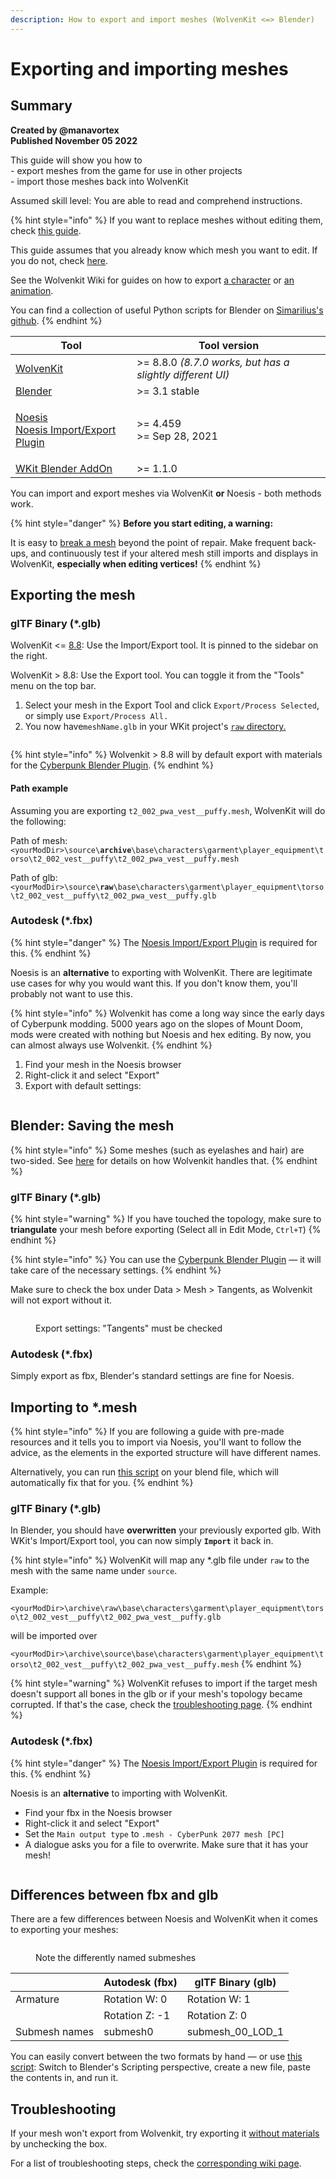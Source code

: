 ```yaml
---
description: How to export and import meshes (WolvenKit <=> Blender)
---
```


# Exporting and importing meshes

## Summary <a href="#summary" id="summary"></a>

**Created by @manavortex**\
**Published November 05 2022**

This guide will show you how to\
\- export meshes from the game for use in other projects\
\- import those meshes back into WolvenKit

Assumed skill level: You are able to read and comprehend instructions.

{% hint style="info" %}
If you want to replace meshes without editing them, check [this guide](../../modding-guides/items-equipment/editing-existing-items/replace-a-player-item-with-an-npc-item.md).

This guide assumes that you already know which mesh you want to edit. If you do not, check [here](../references-lists-and-overviews/equipment/spawn-codes-baseids-hashes.md#from-a-baseid-to-an-items-materials).

See the Wolvenkit Wiki for guides on how to export [a character](https://wiki.redmodding.org/wolvenkit/guides/modding-community/exporting-to-blender) or [an animation](https://wiki.redmodding.org/wolvenkit/guides/modding-community/exporting-to-blender/exporting-rigs-and-anims).

You can find a collection of useful Python scripts for Blender on [Simarilius's github](https://github.com/Simarilius-uk/CP2077\_BlenderScripts/).
{% endhint %}

| Tool                                                                                                                                                                                                                       | Tool version                                              |
| -------------------------------------------------------------------------------------------------------------------------------------------------------------------------------------------------------------------------- | --------------------------------------------------------- |
| [WolvenKit](https://github.com/WolvenKit/Wolvenkit/releases)                                                                                                                                                               | >= 8.8.0 _(8.7.0 works, but has a slightly different UI)_ |
| [Blender](https://www.blender.org/download/)                                                                                                                                                                               | >= 3.1 stable                                             |
| <p><a href="https://richwhitehouse.com/index.php?content=inc_projects.php">Noesis</a><br><a href="https://github.com/alphazolam/fmt_CP77mesh?msclkid=384152bfaa5611ecbad0234dbe6a5c45">Noesis Import/Export Plugin</a></p> | <p>>= 4.459<br>>= Sep 28, 2021</p>                        |
| [WKit Blender AddOn](https://github.com/WolvenKit/Cyberpunk-Blender-add-on)[ ](https://github.com/WolvenKit/Cyberpunk-Blender-add-on)                                                                                      | >= 1.1.0                                                  |

You can import and export meshes via WolvenKit **or** Noesis - both methods work.&#x20;

{% hint style="danger" %}
**Before you start editing, a warning:**

It is easy to [break a mesh](exporting-and-importing-meshes.md#troubleshooting-i-cant-import-my-mesh) beyond the point of repair. Make frequent back-ups, and continuously test if your altered mesh still imports and displays in WolvenKit, **especially when editing vertices!**
{% endhint %}

## Exporting the mesh

### glTF Binary (\*.glb)

WolvenKit <= [8.8](https://github.com/WolvenKit/WolvenKit/releases/tag/8.8.0): Use the Import/Export tool. It is pinned to the sidebar on the right.

WolvenKit > 8.8: Use the Export tool. You can toggle it from the "Tools" menu on the top bar.

1. Select your mesh in the Export Tool and click `Export/Process Selected`, or simply use `Export/Process All.`
2. You now have`meshName.glb` in your WKit project's [`raw` directory.](exporting-and-importing-meshes.md#path-example)

<figure><img src="../../.gitbook/assets/textured_items_raw_files.png" alt=""><figcaption></figcaption></figure>

{% hint style="info" %}
Wolvenkit > 8.8 will by default export with materials for the [Cyberpunk Blender Plugin](https://github.com/WolvenKit/Cyberpunk-Blender-add-on).
{% endhint %}

#### Path example&#x20;

Assuming you are exporting `t2_002_pwa_vest__puffy.mesh`, WolvenKit will do the following:

Path of mesh: `<yourModDir>\source\`**`archive`**`\base\characters\garment\player_equipment\torso\t2_002_vest__puffy\t2_002_pwa_vest__puffy.mesh`

Path of glb: `<yourModDir>\source\`**`raw`**`\base\characters\garment\player_equipment\torso\t2_002_vest__puffy\t2_002_pwa_vest__puffy.glb`

### Autodesk (\*.fbx)

{% hint style="danger" %}
The [Noesis Import/Export Plugin](https://github.com/alphazolam/fmt\_CP77mesh?msclkid=384152bfaa5611ecbad0234dbe6a5c45) is required for this.
{% endhint %}

Noesis is an **alternative** to exporting with WolvenKit. There are legitimate use cases for why you would want this. If you don't know them, you'll probably not want to use this.

{% hint style="info" %}
Wolvenkit has come a long way since the early days of Cyberpunk modding. 5000 years ago on the slopes of Mount Doom, mods were created with nothing but Noesis and hex editing. By now, you can almost always use Wolvenkit.
{% endhint %}

1. Find your mesh in the Noesis browser
2. Right-click it and select "Export"
3. Export with default settings:

<figure><img src="../../.gitbook/assets/noesis_mesh_export.png" alt=""><figcaption></figcaption></figure>

## Blender: Saving the mesh

{% hint style="info" %}
Some meshes (such as eyelashes and hair) are two-sided. See [here](../modding-cyberpunk-2077/meshes.md#import-export-\_doubled) for details on how Wolvenkit handles that.
{% endhint %}

### glTF Binary  (\*.glb)

{% hint style="warning" %}
If you have touched the topology, make sure to **triangulate** your mesh before exporting (Select all in Edit Mode, `Ctrl+T`)
{% endhint %}

{% hint style="info" %}
You can use the [Cyberpunk Blender Plugin](https://github.com/WolvenKit/Cyberpunk-Blender-add-on) — it will take care of the necessary settings.
{% endhint %}

Make sure to check the box under Data > Mesh > Tangents, as Wolvenkit will not export without it.

<figure><img src="https://i.imgur.com/eauWYiF.png" alt=""><figcaption><p>Export settings: "Tangents" must be checked</p></figcaption></figure>

### Autodesk (\*.fbx)

Simply export as fbx, Blender's standard settings are fine for Noesis.

## Importing to \*.mesh

{% hint style="info" %}
If you are following a guide with pre-made resources and it tells you to import via Noesis, you'll want to follow the advice, as the elements in the exported structure will have different names.

Alternatively, you can run [this script](https://github.com/manavortex/code\_snippets/blob/master/py/blender/convert\_gltf\_fbx.py) on your blend file, which will automatically fix that for you.
{% endhint %}

### glTF Binary (\*.glb)

In Blender, you should have **overwritten** your previously exported glb. With WKit's Import/Export tool, you can now simply **`Import`** it back in.

{% hint style="info" %}
WolvenKit will map any \*.glb file under `raw` to the mesh with the same name under `source`.

Example:

`<yourModDir>\archive\raw\base\characters\garment\player_equipment\torso\t2_002_vest__puffy\t2_002_pwa_vest__puffy.glb`&#x20;

will be imported over

`<yourModDir>\archive\source\base\characters\garment\player_equipment\torso\t2_002_vest__puffy\t2_002_pwa_vest__puffy.mesh`
{% endhint %}

{% hint style="warning" %}
WolvenKit refuses to import if the target mesh doesn't support all bones in the glb or if your mesh's topology became corrupted. If that's the case, check the [troubleshooting page](self-made-normal-maps/troubleshooting-normal-maps.md).
{% endhint %}

### Autodesk (\*.fbx)

{% hint style="danger" %}
The [Noesis Import/Export Plugin](https://github.com/alphazolam/fmt\_CP77mesh?msclkid=384152bfaa5611ecbad0234dbe6a5c45) is required for this.
{% endhint %}

Noesis is an **alternative** to importing with WolvenKit.

* Find your fbx in the Noesis browser
* Right-click it and select "Export"
* Set the `Main output type` to `.mesh - CyberPunk 2077 mesh [PC]`
* A dialogue asks you for a file to overwrite. Make sure that it has your mesh!

<figure><img src="../../.gitbook/assets/noesis_mesh_import.png" alt=""><figcaption></figcaption></figure>

## Differences between fbx and glb

There are a few differences between Noesis and WolvenKit when it comes to exporting your meshes:

<figure><img src="../../.gitbook/assets/import_noesis_glb_armature_differences.png" alt=""><figcaption><p>Note the differently named submeshes</p></figcaption></figure>

|               | Autodesk (fbx) | glTF Binary (glb)   |
| ------------- | -------------- | ------------------- |
| Armature      | Rotation W: 0  | Rotation W: 1       |
|               | Rotation Z: -1 | Rotation Z: 0       |
| Submesh names | submesh0       | submesh\_00\_LOD\_1 |

You can easily convert between the two formats by hand — or use [this script](https://github.com/manavortex/code\_snippets/blob/master/py/blender/convert\_gltf\_fbx.py): Switch to Blender's Scripting perspective, create a new file, paste the contents in, and run it.

## Troubleshooting

If your mesh won't export from Wolvenkit, try exporting it [without materials](exporting-and-importing-meshes.md#exporting-with-materials) by unchecking the box.&#x20;

For a list of troubleshooting steps, check the [corresponding wiki page](troubleshooting-your-mesh-edits.md).
